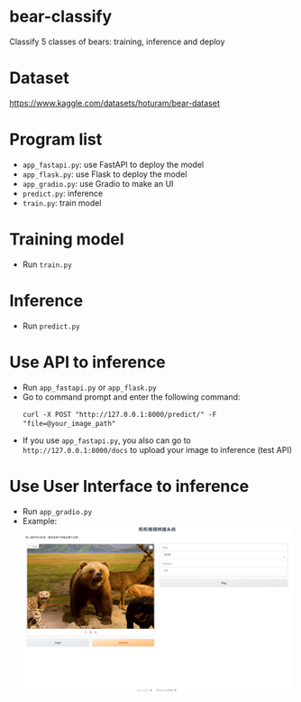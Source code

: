 # bear-classify
Classify 5 classes of bears: training, inference and deploy
# Dataset
https://www.kaggle.com/datasets/hoturam/bear-dataset
# Program list
* `app_fastapi.py`: use FastAPI to deploy the model  
* `app_flask.py`: use Flask to deploy the model  
* `app_gradio.py`: use Gradio to make an UI  
* `predict.py`: inference  
* `train.py`: train model  
# Training model
* Run `train.py`
# Inference
* Run `predict.py`
# Use API to inference  
* Run `app_fastapi.py` or `app_flask.py`
* Go to command prompt and enter the following command:
  ```
  curl -X POST "http://127.0.0.1:8000/predict/" -F "file=@your_image_path"
  ```
* If you use `app_fastapi.py`, you also can go to `http://127.0.0.1:8000/docs` to upload your image to inference (test API)
# Use User Interface to inference
* Run `app_gradio.py`
* Example:
  ![](https://github.com/eunice1226/bear-classify/blob/main/gradio_demo.png)
